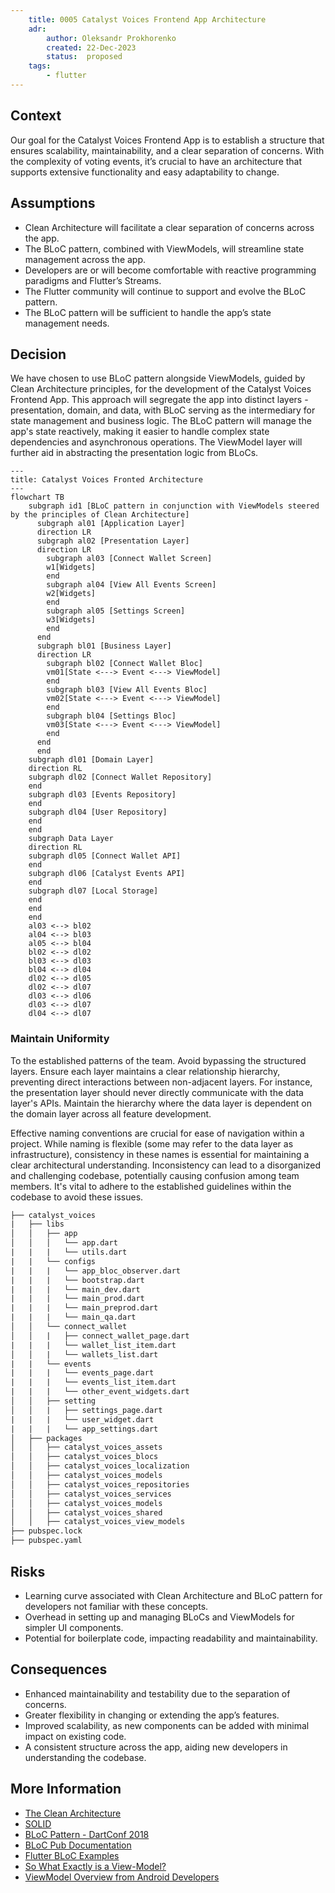 ```yaml
---
    title: 0005 Catalyst Voices Frontend App Architecture
    adr:
        author: Oleksandr Prokhorenko
        created: 22-Dec-2023
        status:  proposed
    tags:
        - flutter
---
```


## Context

Our goal for the Catalyst Voices Frontend App is to establish a structure that ensures scalability,
maintainability, and a clear separation of concerns.
With the complexity of voting events,
it’s crucial to have an architecture that supports extensive functionality and easy adaptability to change.

## Assumptions

* Clean Architecture will facilitate a clear separation of concerns across the app.
* The BLoC pattern, combined with ViewModels, will streamline state management across the app.
* Developers are or will become comfortable with reactive programming paradigms and Flutter’s Streams.
* The Flutter community will continue to support and evolve the BLoC pattern.
* The BLoC pattern will be sufficient to handle the app’s state management needs.

## Decision

We have chosen to use BLoC pattern alongside ViewModels, guided by Clean Architecture principles,
for the development of the Catalyst Voices Frontend App.
This approach will segregate the app into distinct layers - presentation, domain, and data,
with BLoC serving as the intermediary for state management and business logic.
The BLoC pattern will manage the app's state reactively,
making it easier to handle complex state dependencies and asynchronous operations.
The ViewModel layer will further aid in abstracting the presentation logic from BLoCs.

```mermaid
---
title: Catalyst Voices Fronted Architecture
---
flowchart TB
    subgraph id1 [BLoC pattern in conjunction with ViewModels steered by the principles of Clean Architecture]
      subgraph al01 [Application Layer]
      direction LR
      subgraph al02 [Presentation Layer]
      direction LR
        subgraph al03 [Connect Wallet Screen]
        w1[Widgets]
        end
        subgraph al04 [View All Events Screen]
        w2[Widgets]
        end
        subgraph al05 [Settings Screen]
        w3[Widgets]
        end
      end
      subgraph bl01 [Business Layer]
      direction LR
        subgraph bl02 [Connect Wallet Bloc]
        vm01[State <---> Event <---> ViewModel]
        end
        subgraph bl03 [View All Events Bloc]
        vm02[State <---> Event <---> ViewModel]
        end
        subgraph bl04 [Settings Bloc]
        vm03[State <---> Event <---> ViewModel]
        end
      end
      end
    subgraph dl01 [Domain Layer]
    direction RL
    subgraph dl02 [Connect Wallet Repository]
    end
    subgraph dl03 [Events Repository]
    end
    subgraph dl04 [User Repository]
    end
    end
    subgraph Data Layer
    direction RL
    subgraph dl05 [Connect Wallet API]
    end
    subgraph dl06 [Catalyst Events API]
    end
    subgraph dl07 [Local Storage]
    end
    end
    end
    al03 <--> bl02
    al04 <--> bl03
    al05 <--> bl04
    bl02 <--> dl02
    bl03 <--> dl03
    bl04 <--> dl04
    dl02 <--> dl05
    dl02 <--> dl07
    dl03 <--> dl06
    dl03 <--> dl07
    dl04 <--> dl07
```

### Maintain Uniformity

To the established patterns of the team.
Avoid bypassing the structured layers.
Ensure each layer maintains a clear relationship hierarchy, preventing direct interactions between non-adjacent layers.
For instance, the presentation layer should never directly communicate with the data layer's APIs.
Maintain the hierarchy where the data layer is dependent on the domain layer across all feature development.

Effective naming conventions are crucial for ease of navigation within a project.
While naming is flexible (some may refer to the data layer as infrastructure),
consistency in these names is essential for maintaining a clear architectural understanding.
Inconsistency can lead to a disorganized and challenging codebase, potentially causing confusion among team members.
It's vital to adhere to the established guidelines within the codebase to avoid these issues.

```txt
├── catalyst_voices
|   ├── libs
│   │   ├── app
│   │   │   └── app.dart
|   |   |   └── utils.dart
|   |   └── configs
|   |   |   └── app_bloc_observer.dart
|   |   |   └── bootstrap.dart
|   |   |   └── main_dev.dart
|   |   |   └── main_prod.dart
|   |   |   └── main_preprod.dart
|   |   |   └── main_qa.dart
│   │   └── connect_wallet
│   │   |   ├── connect_wallet_page.dart
|   |   |   └── wallet_list_item.dart
│   │   |   └── wallets_list.dart
|   |   └── events
|   |   |   └── events_page.dart
|   |   |   └── events_list_item.dart
|   |   |   └── other_event_widgets.dart
│   │   ├── setting
│   │   |   ├── settings_page.dart
|   |   |   └── user_widget.dart
|   |   |   └── app_settings.dart
│   ├── packages
│   │   ├── catalyst_voices_assets
│   │   ├── catalyst_voices_blocs
│   │   ├── catalyst_voices_localization
│   │   ├── catalyst_voices_models
│   │   ├── catalyst_voices_repositories
│   │   ├── catalyst_voices_services
│   │   ├── catalyst_voices_models
│   │   ├── catalyst_voices_shared
│   │   ├── catalyst_voices_view_models
├── pubspec.lock
├── pubspec.yaml
```

## Risks

* Learning curve associated with Clean Architecture and BLoC pattern for developers not familiar with these concepts.
* Overhead in setting up and managing BLoCs and ViewModels for simpler UI components.
* Potential for boilerplate code, impacting readability and maintainability.

## Consequences

* Enhanced maintainability and testability due to the separation of concerns.
* Greater flexibility in changing or extending the app’s features.
* Improved scalability, as new components can be added with minimal impact on existing code.
* A consistent structure across the app, aiding new developers in understanding the codebase.

## More Information

* [The Clean Architecture](https://blog.cleancoder.com/uncle-bob/2012/08/13/the-clean-architecture.html)
* [SOLID](https://www.digitalocean.com/community/conceptual-articles/s-o-l-i-d-the-first-five-principles-of-object-oriented-design)
* [BLoC Pattern - DartConf 2018](https://youtu.be/PLHln7wHgPE?si=QJ8hXOCWz2WIYFye)
* [BLoC Pub Documentation](https://bloclibrary.dev/)
* [Flutter BLoC Examples](https://github.com/felangel/bloc/tree/master/examples)
* [So What Exactly is a View-Model?](https://www.infoq.com/articles/View-Model-Definition/)
* [ViewModel Overview from Android Developers](https://developer.android.com/topic/libraries/architecture/viewmodel)
